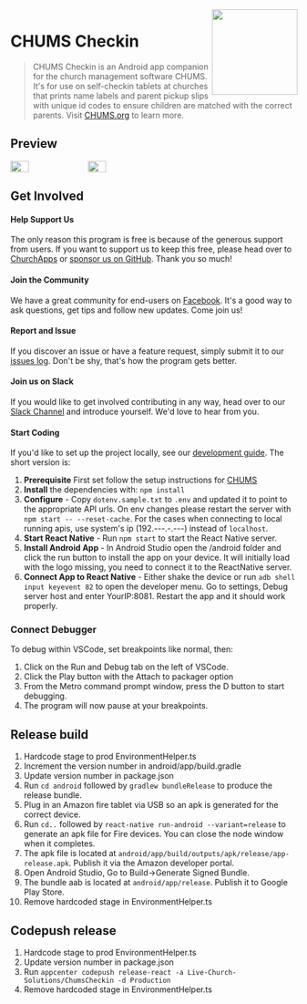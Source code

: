 <img align="right" width="150" src="https://raw.githubusercontent.com/ChurchApps/ChumsApp/main/public/images/logo.png">

# CHUMS Checkin

> CHUMS Checkin is an Android app companion for the church management software CHUMS.  It's for use on self-checkin tablets at churches that prints name labels and parent pickup slips with unique id codes to ensure children are matched with the correct parents. Visit <a href="https://chums.org/">CHUMS.org</a> to learn more.


## Preview

<div style="display: flex;gap: 10px;">
    <img style="width: 25%;" src="https://github.com/ChurchApps/ChumsCheckin/assets/1447203/f1d9e5e3-0a43-4566-88d5-ed094f862732">
    <img style="width: 25%;" src="https://github.com/ChurchApps/ChumsCheckin/assets/1447203/c0d6aa1c-8957-4096-9e5e-80f429873a31">
</div>

## Get Involved

#### Help Support Us
The only reason this program is free is because of the generous support from users. If you want to support us to keep this free, please head over to [ChurchApps](https://churchapps/partner) or [sponsor us on GitHub](https://github.com/sponsors/ChurchApps/). Thank you so much!

#### Join the Community
We have a great community for end-users on [Facebook](https://www.facebook.com/churchapps.org).  It's a good way to ask questions, get tips and follow new updates.  Come join us!

#### Report and Issue
If you discover an issue or have a feature request, simply submit it to our [issues log](https://github.com/ChurchApps/ChurchAppsSupport).  Don't be shy, that's how the program gets better.

#### Join us on Slack
If you would like to get involved contributing in any way, head over to our [Slack Channel](https://join.slack.com/t/livechurchsolutions/shared_invite/zt-i88etpo5-ZZhYsQwQLVclW12DKtVflg) and introduce yourself.  We'd love to hear from you.

#### Start Coding
If you'd like to set up the project locally, see our [development guide](https://churchapps.org/dev).  The short version is:

1. **Prerequisite** First set follow the setup instructions for [CHUMS](https://github.com/ChurchApps/ChumsApp)
2. **Install** the dependencies with: `npm install`
4. **Configure** - Copy `dotenv.sample.txt` to `.env` and updated it to point to the appropriate API urls. On env changes please restart the server with `npm start -- --reset-cache`. For the cases when connecting to local running apis, use system's ip (192.---.-.---) instead of `localhost`.
5. **Start React Native** - Run `npm start` to start the React Native server.
6. **Install Android App** - In Android Studio open the /android folder and click the run button to install the app on your device. It will initially load with the logo missing, you need to connect it to the ReactNative server.
7. **Connect App to React Native** - Either shake the device or run `adb shell input keyevent 82` to open the developer menu. Go to settings, Debug server host and enter YourIP:8081. Restart the app and it should work properly.

### Connect Debugger

To debug within VSCode, set breakpoints like normal, then:

1. Click on the Run and Debug tab on the left of VSCode.
2. Click the Play button with the Attach to packager option
3. From the Metro command prompt window, press the D button to start debugging.
4. The program will now pause at your breakpoints.

## Release build

1. Hardcode stage to prod EnvironmentHelper.ts
2. Increment the version number in android/app/build.gradle
3. Update version number in package.json
4. Run `cd android` followed by `gradlew bundleRelease` to produce the release bundle.
5. Plug in an Amazon fire tablet via USB so an apk is generated for the correct device.
6. Run `cd..` followed by `react-native run-android --variant=release` to generate an apk file for Fire devices. You can close the node window when it completes.
7. The apk file is located at `android/app/build/outputs/apk/release/app-release.apk`. Publish it via the Amazon developer portal.
8. Open Android Studio, Go to Build->Generate Signed Bundle.
9. The bundle aab is located at `android/app/release`. Publish it to Google Play Store.
10. Remove hardcoded stage in EnvironmentHelper.ts

## Codepush release

1. Hardcode stage to prod EnvironmentHelper.ts
2. Update version number in package.json
3. Run `appcenter codepush release-react -a Live-Church-Solutions/ChumsCheckin -d Production`
4. Remove hardcoded stage in EnvironmentHelper.ts
